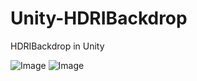 # Unity-HDRIBackdrop
HDRIBackdrop in Unity

![Image](https://github.com/codewings/Unity-HDRIBackdrop/blob/master/ScreenshotA.gif)
![Image](https://github.com/codewings/Unity-HDRIBackdrop/blob/master/ScreenshotB.gif)
